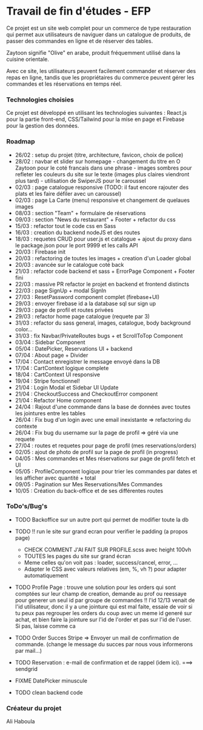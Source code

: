 # Travail de fin d'études - EFP

Ce projet est un site web complet pour un commerce de type restauration qui permet aux utilisateurs de naviguer dans un catalogue de produits, de passer des commandes en ligne et de réserver des tables.

Zaytoon signifie "Olive" en arabe, produit fréquemment utilisé dans la cuisine orientale.

Avec ce site, les utilisateurs peuvent facilement commander et réserver des repas en ligne, tandis que les propriétaires du commerce peuvent gérer les commandes et les réservations en temps réel.

### Technologies choisies

Ce projet est développé en utilisant les technologies suivantes : React.js pour la partie front-end, CSS/Tailwind pour la mise en page et Firebase pour la gestion des données.

### Roadmap

- 26/02 : setup du projet (titre, architecture, favicon, choix de police)
- 28/02 : navbar et slider sur homepage - changement du titre en O Zaytoon pour le coté francais dans une phrase - images sombres pour refleter les couleurs du site sur le texte (images plus claires viendront plus tard) - utilisation de SwiperJS pour le caroussel
- 02/03 : page catalogue responsive (TODO: il faut encore rajouter des plats et les faire défiler avec un caroussel)
- 02/03 : page La Carte (menu) responsive et changement de quelaues images
- 08/03 : section "Team" + formulaire de réservations
- 09/03 : section "News du restaurant" + Footer + refactor du css
- 15/03 : refactor tout le code css en Sass
- 16/03 : creation du backend nodeJS et des routes
- 18/03 : requetes CRUD pour user.js et catalogue + ajout du proxy dans le package.json pour le port 9999 et les calls API
- 20/03 : Firebase init
- 20/03 : refactoring de toutes les images + creation d'un Loader global
- 20/03 : avancée sur le catalogue coté back
- 21/03 : refactor code backend et sass + ErrorPage Component + Footer fini
- 22/03 : massive PR refactor le projet en backend et frontend distincts
- 22/03 : page SignUp + modal SignIn
- 27/03 : ResetPassword component complet (firebase+UI)
- 29/03 : envoyer firebase id a la database sql sur sign up
- 29/03 : page de profil et routes privées
- 29/03 : refactor home page catalogue (requete par 3)
- 31/03 : refactor du sass general, images, catalogue, body background color...
- 31/03 : fix Navbar/PrivateRoutes bugs + et ScrollToTop Component
- 03/04 : Sidebar Component
- 05/04 : DatePicker, Reservations UI + backend
- 07/04 : About page + Divider
- 17/04 : Contact enregistrer le message envoyé dans la DB
- 17/04 : CartContext logique complete
- 18/04 : CartContext UI responsive
- 19/04 : Stripe fonctionnel!
- 21/04 : Login Modal et Sidebar UI Update
- 21/04 : CheckoutSuccess and CheckoutError component
- 21/04 : Refactor Home component
- 24/04 : Rajout d'une commande dans la base de données avec toutes les jointures entre les tables
- 26/04 : Fix bug d'un login avec une email inexistante => refactoring du contexte
- 26/04 : Fix bug du username sur la page de profil => géré via une requete
- 27/04 : routes et requetes pour page de profil (mes reservations/orders)
- 02/05 : ajout de photo de profil sur la page de profil (in progress)
- 04/05 : Mes commandes et Mes réservations sur page de profil fetch et UI
- 05/05 : ProfileComponent logique pour trier les commandes par dates et les afficher avec quantité + total
- 09/05 : Pagination sur Mes Reservations/Mes Commandes
- 10/05 : Création du back-office et de ses différentes routes

### ToDo's/Bug's

- TODO Backoffice sur un autre port qui permet de modifier toute la db

- TODO !! run le site sur grand ecran pour verifier le padding (a propos page)

  - CHECK COMMENT J'AI FAIT SUR PROFILE.scss avec height 100vh
  - TOUTES les pages du site sur grand écran
  - Meme celles qu'on voit pas : loader, success/cancel, error, ...
  - Adapter le CSS avec valeurs relatives (em, %, vh ?) pour adapter automatiquement

- TODO Profile Page : trouve une solution pour les orders qui sont comptées sur leur champ de creation, demande au prof ou reessaye pour generer un seul id par groupe de commandes
  !! l'id 12/13 venait de l'id utilisateur, donc il y a une jointure qui est mal faite, essaie de voir si tu peux pas regrouper les orders du coup avec un meme id generé sur achat, et bien faire la jointure sur l'id de l'order et pas sur l'id de l'user. Si pas, laisse comme ca

- TODO Order Succes Stripe => Envoyer un mail de confirmation de commande. (change le message du succes par nous vous informerons par mail...)
- TODO Reservation : e-mail de confirmation et de rappel (idem ici). ===> sendgrid

- FIXME DatePicker minuscule

- TODO clean backend code

### Créateur du projet

Ali Haboula

